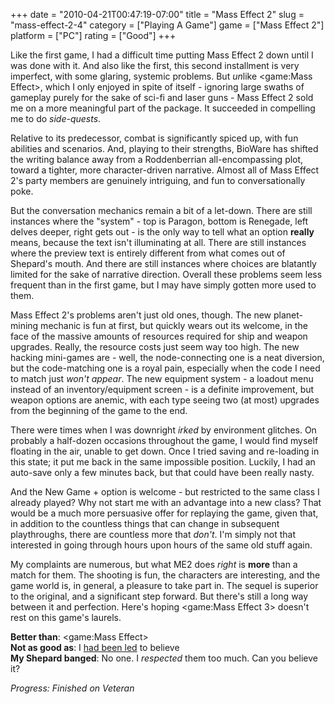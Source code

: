 +++
date = "2010-04-21T00:47:19-07:00"
title = "Mass Effect 2"
slug = "mass-effect-2-4"
category = ["Playing A Game"]
game = ["Mass Effect 2"]
platform = ["PC"]
rating = ["Good"]
+++

Like the first game, I had a difficult time putting Mass Effect 2 down until I was done with it.  And also like the first, this second installment is very imperfect, with some glaring, systemic problems.  But <i>un</i>like <game:Mass Effect>, which I only enjoyed in spite of itself - ignoring large swaths of gameplay purely for the sake of sci-fi and laser guns - Mass Effect 2 sold me on a more meaningful part of the package.  It succeeded in compelling me to do <i>side-quests</i>.

Relative to its predecessor, combat is significantly spiced up, with fun abilities and scenarios.  And, playing to their strengths, BioWare has shifted the writing balance away from a Roddenberrian all-encompassing plot, toward a tighter, more character-driven narrative.  Almost all of Mass Effect 2's party members are genuinely intriguing, and fun to conversationally poke.

But the conversation mechanics remain a bit of a let-down.  There are still instances where the "system" - top is Paragon, bottom is Renegade, left delves deeper, right gets out - is the only way to tell what an option <b>really</b> means, because the text isn't illuminating at all.  There are still instances where the preview text is entirely different from what comes out of Shepard's mouth.  And there are still instances where choices are blatantly limited for the sake of narrative direction.  Overall these problems seem less frequent than in the first game, but I may have simply gotten more used to them.

Mass Effect 2's problems aren't just old ones, though.  The new planet-mining mechanic is fun at first, but quickly wears out its welcome, in the face of the massive amounts of resources required for ship and weapon upgrades.  Really, the resource costs just seem way too high.  The new hacking mini-games are - well, the node-connecting one is a neat diversion, but the code-matching one is a royal pain, especially when the code I need to match just <i>won't appear</i>.  The new equipment system - a loadout menu instead of an inventory/equipment screen - is a definite improvement, but weapon options are anemic, with each type seeing two (at most) upgrades from the beginning of the game to the end.

There were times when I was downright <i>irked</i> by environment glitches.  On probably a half-dozen occasions throughout the game, I would find myself floating in the air, unable to get down.  Once I tried saving and re-loading in this state; it put me back in the same impossible position.  Luckily, I had an auto-save only a few minutes back, but that could have been really nasty.

And the New Game + option is welcome - but restricted to the same class I already played?  Why not start me with an advantage into a new class?  That would be a much more persuasive offer for replaying the game, given that, in addition to the countless things that can change in subsequent playthroughs, there are countless more that <i>don't</i>.  I'm simply not that interested in going through hours upon hours of the same old stuff again.

My complaints are numerous, but what ME2 does <i>right</i> is <b>more</b> than a match for them.  The shooting is fun, the characters are interesting, and the game world is, in general, a pleasure to take part in.  The sequel is superior to the original, and a significant step forward.  But there's still a long way between it and perfection.  Here's hoping <game:Mass Effect 3> doesn't rest on this game's laurels.

<b>Better than</b>: <game:Mass Effect>  
<b>Not as good as</b>: I <a href="http://www.metacritic.com/games/platforms/xbox360/masseffect2">had been led</a> to believe  
<b>My Shepard banged</b>: No one.  I <i>respected</i> them too much.  Can you believe it?

<i>Progress: Finished on Veteran</i>